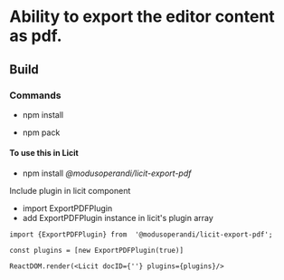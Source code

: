 # Ability to export the editor content as pdf.

## Build

### Commands

- npm install

- npm pack

#### To use this in Licit

- npm install _@modusoperandi/licit-export-pdf_

Include plugin in licit component

- import ExportPDFPlugin
- add ExportPDFPlugin instance in licit's plugin array

```
import {ExportPDFPlugin} from  '@modusoperandi/licit-export-pdf';

const plugins = [new ExportPDFPlugin(true)]

ReactDOM.render(<Licit docID={''} plugins={plugins}/>
```
